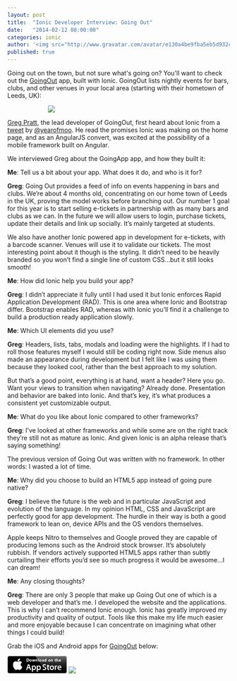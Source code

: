 ```yaml
---
layout: post
title:  "Ionic Developer Interview: Going Out"
date:   "2014-02-12 08:00:00"
categories: ionic
author: '<img src="http://www.gravatar.com/avatar/e130a4be9fba5eb5d932c813fbe3a58d?s=48&amp;d=mm" class="author-icon"><a href="http://twitter.com/maxlynch" target="_blank">@maxlynch</a>'
published: true
---
```


Going out on the town, but not sure what's going on? You'll want to check out the [GoingOut](https://www.goingoutapp.co.uk/) app, built with Ionic. GoingOut lists nightly events for bars, clubs, and other venues in your local area (starting with their hometown of Leeds, UK):

<img src="http://ionicframework.com.s3.amazonaws.com/blog/goingout/ss.png" style="width: 320px; margin: auto; display: block;">

[Greg Pratt](https://twitter.com/grumpywizards), the lead developer of GoingOut, first heard about Ionic from a [tweet](https://twitter.com/yearofmoo/status/387980629029027840) by [@yearofmoo](https://twitter.com/yearofmoo). He read the promises Ionic was making on the home page, and as an AngularJS convert, was excited at the possibility of a mobile framework built on Angular.

We interviewed Greg about the GoingApp app, and how they built it:

**Me**: Tell us a bit about your app. What does it do, and who is it for?

**Greg**: Going Out provides a feed of info on events happening in bars and clubs. We’re about 4 months old, concentrating on our home town of Leeds in the UK, proving the model works before branching out. Our number 1 goal for this year is to start selling e-tickets in partnership with as many bars and clubs as we can. In the future we will allow users to login, purchase tickets, update their details and link up socially. It’s mainly targeted at students.

We also have another Ionic powered app in development for e-tickets, with a barcode scanner. Venues will use it to validate our tickets. The most interesting point about it though is the styling. It didn’t need to be heavily branded so you won’t find a single line of custom CSS…but it still looks smooth!

<!-- more -->

**Me**: How did Ionic help you build your app?

**Greg**: I didn’t appreciate it fully until I had used it but Ionic enforces Rapid Application Development (RAD). This is one area where Ionic and Bootstrap differ. Bootstrap enables RAD, whereas with Ionic you’ll find it a challenge to build a production ready application slowly.

**Me**: Which UI elements did you use?

**Greg**: Headers, lists, tabs, modals and loading were the highlights. If I had to roll those features myself I would still be coding right now. Side menus also made an appearance during development but I felt like I was using them because they looked cool, rather than the best approach to my solution.

But that’s a good point, everything is at hand, want a header? Here you go. Want your views to transition when navigating? Already done. Presentation and behavior are baked into Ionic. And that’s key, it’s what produces a consistent yet customizable output.

**Me**: What do you like about Ionic compared to other frameworks?

**Greg**: I’ve looked at other frameworks and while some are on the right track they’re still not as mature as Ionic. And given Ionic is an alpha release that’s saying something!

The previous version of Going Out was written with no framework. In other words: I wasted a lot of time.

**Me**: Why did you choose to build an HTML5 app instead of going pure native?

**Greg**: I believe the future is the web and in particular JavaScript and evolution of the language.
In my opinion HTML, CSS and JavaScript are perfectly good for app development. The hurdle in their way is both a good framework to lean on, device APIs and the OS vendors themselves. 

Apple keeps Nitro to themselves and Google proved they are capable of producing lemons such as the Android stock browser. It’s absolutely rubbish. If vendors actively supported HTML5 apps rather than subtly curtailing their efforts you’d see so much progress it would be awesome...I can dream!

**Me**: Any closing thoughts?

**Greg**: There are only 3 people that make up Going Out one of which is a web developer and that’s me. I developed the website and the applications. This is why I can’t recommend Ionic enough. Ionic has greatly improved my productivity and quality of output. Tools like this make my life much easier and more enjoyable because I can concentrate on imagining what other things I could build!

Grab the iOS and Android apps for [GoingOut](https://www.goingoutapp.co.uk) below:

<a href="https://www.goingoutapp.co.uk/apple"><img src="/img/appstore.png"></a>
<a href="https://www.goingoutapp.co.uk/android"><img src="http://developer.android.com/images/brand/en_generic_rgb_wo_45.png"></a>
